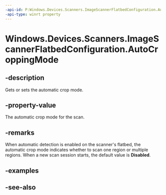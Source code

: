 ```yaml
---
-api-id: P:Windows.Devices.Scanners.ImageScannerFlatbedConfiguration.AutoCroppingMode
-api-type: winrt property
---
```


<!-- Property syntax
public Windows.Devices.Scanners.ImageScannerAutoCroppingMode AutoCroppingMode { get;  set; }
-->

# Windows.Devices.Scanners.ImageScannerFlatbedConfiguration.AutoCroppingMode

## -description
Gets or sets the automatic crop mode.

## -property-value
The automatic crop mode for the scan.

## -remarks
When automatic detection is enabled on the scanner's flatbed, the automatic crop mode indicates whether to scan one region or multiple regions. When a new scan session starts, the default value is **Disabled**.

## -examples

## -see-also
